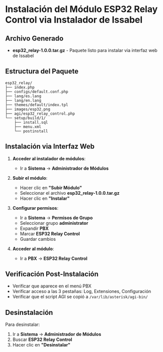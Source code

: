 # Instalación del Módulo ESP32 Relay Control via Instalador de Issabel

## Archivo Generado
- **esp32_relay-1.0.0.tar.gz** - Paquete listo para instalar via interfaz web de Issabel

## Estructura del Paquete
```
esp32_relay/
├── index.php
├── configs/default.conf.php
├── lang/es.lang
├── lang/en.lang
├── themes/default/index.tpl
├── images/esp32.png
├── agi/esp32_relay_control.php
└── setup/build/1/
    ├── install.sql
    ├── menu.xml
    └── postinstall
```

## Instalación via Interfaz Web

1. **Acceder al instalador de módulos**:
   - Ir a **Sistema** → **Administrador de Módulos**

2. **Subir el módulo**:
   - Hacer clic en **"Subir Módulo"**
   - Seleccionar el archivo **esp32_relay-1.0.0.tar.gz**
   - Hacer clic en **"Instalar"**

3. **Configurar permisos**:
   - Ir a **Sistema** → **Permisos de Grupo**
   - Seleccionar grupo **administrator**
   - Expandir **PBX**
   - Marcar **ESP32 Relay Control**
   - Guardar cambios

4. **Acceder al módulo**:
   - Ir a **PBX** → **ESP32 Relay Control**

## Verificación Post-Instalación

- Verificar que aparece en el menú PBX
- Verificar acceso a las 3 pestañas: Log, Extensiones, Configuración
- Verificar que el script AGI se copió a `/var/lib/asterisk/agi-bin/`

## Desinstalación

Para desinstalar:
1. Ir a **Sistema** → **Administrador de Módulos**
2. Buscar **ESP32 Relay Control**
3. Hacer clic en **"Desinstalar"**
